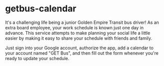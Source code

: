 # getbus-calendar
It's a challenging life being a junior Golden Empire Transit bus driver! As an extra board employee, your work schedule is known just one day in advance. This service attempts to make planning your social life a little easier by making it easy to share your schedule with friends and family.

Just sign into your Google account, authorize the app, add a calendar to your account named "GET Bus", and then fill out the form whenever you're ready to update your schedule.
